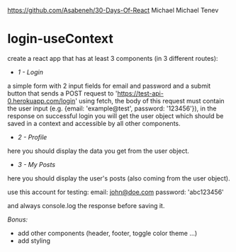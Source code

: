 https://github.com/Asabeneh/30-Days-Of-React
Michael
Michael Tenev
# login-useContext

create a react app that has at least 3 components (in 3 different routes):

- *1 - Login*

a simple form with 2 input fields for email and password and a submit button that sends a POST request to 'https://test-api-0.herokuapp.com/login' using fetch, the body of this request must contain the user input (e.g. {email: 'example@test', password: '123456'}), in the response on successful login you will get the user object which should be saved in a context and accessible by all other components.

- *2 - Profile*

here you should display the data you get from the user object.


- *3 - My Posts*

here you should display the user's posts (also coming from the user object).

use this account for testing:
email: john@doe.com
password: 'abc123456'

and always console.log the response before saving it.

*Bonus:*

- add other components (header, footer, toggle color theme ...)
- add styling
